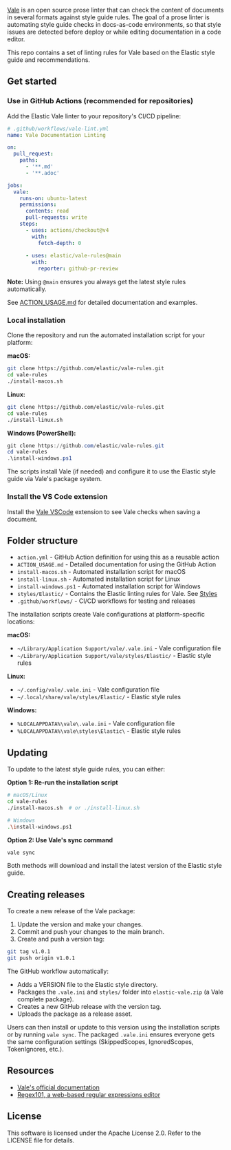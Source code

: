 [Vale](https://github.com/errata-ai/vale) is an open source prose linter that can check the content of documents in several formats against style guide rules. The goal of a prose linter is automating style guide checks in docs-as-code environments, so that style issues are detected before deploy or while editing documentation in a code editor. 

This repo contains a set of linting rules for Vale based on the Elastic style guide and recommendations.

## Get started

### Use in GitHub Actions (recommended for repositories)

Add the Elastic Vale linter to your repository's CI/CD pipeline:

```yaml
# .github/workflows/vale-lint.yml
name: Vale Documentation Linting

on:
  pull_request:
    paths:
      - '**.md'
      - '**.adoc'

jobs:
  vale:
    runs-on: ubuntu-latest
    permissions:
      contents: read
      pull-requests: write
    steps:
      - uses: actions/checkout@v4
        with:
          fetch-depth: 0
      
      - uses: elastic/vale-rules@main
        with:
          reporter: github-pr-review
```

**Note:** Using `@main` ensures you always get the latest style rules automatically.

See [ACTION_USAGE.md](ACTION_USAGE.md) for detailed documentation and examples.

### Local installation

Clone the repository and run the automated installation script for your platform:

**macOS:**
```bash
git clone https://github.com/elastic/vale-rules.git
cd vale-rules
./install-macos.sh
```

**Linux:**
```bash
git clone https://github.com/elastic/vale-rules.git
cd vale-rules
./install-linux.sh
```

**Windows (PowerShell):**
```powershell
git clone https://github.com/elastic/vale-rules.git
cd vale-rules
.\install-windows.ps1
```

The scripts install Vale (if needed) and configure it to use the Elastic style guide via Vale's package system.

### Install the VS Code extension

Install the [Vale VSCode](https://marketplace.visualstudio.com/items?itemName=ChrisChinchilla.vale-vscode) extension to see Vale checks when saving a document.

## Folder structure

- `action.yml` - GitHub Action definition for using this as a reusable action
- `ACTION_USAGE.md` - Detailed documentation for using the GitHub Action
- `install-macos.sh` - Automated installation script for macOS
- `install-linux.sh` - Automated installation script for Linux
- `install-windows.ps1` - Automated installation script for Windows
- `styles/Elastic/` - Contains the Elastic linting rules for Vale. See [Styles](https://vale.sh/docs/topics/styles/)
- `.github/workflows/` - CI/CD workflows for testing and releases

The installation scripts create Vale configurations at platform-specific locations:

**macOS:**
- `~/Library/Application Support/vale/.vale.ini` - Vale configuration file
- `~/Library/Application Support/vale/styles/Elastic/` - Elastic style rules

**Linux:**
- `~/.config/vale/.vale.ini` - Vale configuration file
- `~/.local/share/vale/styles/Elastic/` - Elastic style rules

**Windows:**
- `%LOCALAPPDATA%\vale\.vale.ini` - Vale configuration file
- `%LOCALAPPDATA%\vale\styles\Elastic\` - Elastic style rules

## Updating

To update to the latest style guide rules, you can either:

**Option 1: Re-run the installation script**
```bash
# macOS/Linux
cd vale-rules
./install-macos.sh  # or ./install-linux.sh

# Windows
.\install-windows.ps1
```

**Option 2: Use Vale's sync command**
```bash
vale sync
```

Both methods will download and install the latest version of the Elastic style guide.

## Creating releases

To create a new release of the Vale package:

1. Update the version and make your changes.
2. Commit and push your changes to the main branch.
3. Create and push a version tag:

```bash
git tag v1.0.1
git push origin v1.0.1
```

The GitHub workflow automatically:

- Adds a VERSION file to the Elastic style directory.
- Packages the `.vale.ini` and `styles/` folder into `elastic-vale.zip` (a Vale complete package).
- Creates a new GitHub release with the version tag.
- Uploads the package as a release asset.

Users can then install or update to this version using the installation scripts or by running `vale sync`. The packaged `.vale.ini` ensures everyone gets the same configuration settings (SkippedScopes, IgnoredScopes, TokenIgnores, etc.).

## Resources

- [Vale's official documentation](https://vale.sh/docs/vale-cli/overview/)
- [Regex101, a web-based regular expressions editor](https://regex101.com/)

## License

This software is licensed under the Apache License 2.0. Refer to the LICENSE file for details.
